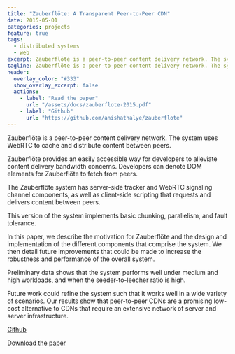 ```yaml
---
title: "Zauberflöte: A Transparent Peer-to-Peer CDN"
date: 2015-05-01
categories: projects
feature: true
tags:
  - distributed systems
  - web
excerpt: Zauberflöte is a peer-to-peer content delivery network. The system uses WebRTC to cache and distribute content between peers. <br/><br/>
tagline: Zauberflöte is a peer-to-peer content delivery network. The system uses WebRTC to cache and distribute content between peers.
header:
  overlay_color: "#333"
  show_overlay_excerpt: false
  actions:
    - label: "Read the paper"
      url: "/assets/docs/zauberflote-2015.pdf"
    - label: "Github"
      url: "https://github.com/anishathalye/zauberflote"
---
```


Zauberflöte is a peer-to-peer content delivery network. The system uses WebRTC to cache and distribute content between peers.

Zauberflöte provides an easily accessible way for developers to alleviate content delivery bandwidth concerns. Developers can denote DOM elements for Zauberflöte to fetch from peers.

The Zauberflöte system has server-side tracker and WebRTC signaling channel components, as well as client-side scripting that requests and delivers content between peers.

This version of the system implements basic chunking, parallelism, and fault tolerance.

In this paper, we describe the motivation for Zauberflöte and the design and implementation of the different components that comprise the system. We then detail future improvements that could be made to increase the robustness and performance of the overall system.

Preliminary data shows that the system performs well under medium and high workloads, and when the seeder-to-leecher ratio is high.

Future work could refine the system such that it works well in a wide variety of scenarios. Our results show that peer-to-peer CDNs are a promising low-cost alternative to CDNs that require an extensive network of server and server infrastructure.

[Github](https://github.com/anishathalye/zauberflote)

[Download the paper](/assets/docs/zauberflote-2015.pdf)
